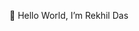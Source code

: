 👋 Hello World, I’m Rekhil Das

<!---
rekhil/rekhil is a ✨ special ✨ repository because its `README.md` (this file) appears on your GitHub profile.
You can click the Preview link to take a look at your changes.
--->
